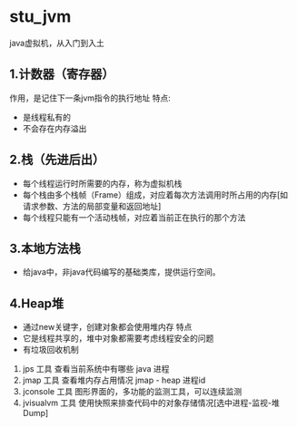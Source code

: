 # stu_jvm
java虚拟机，从入门到入土

## 1.计数器（寄存器） 
作用，是记住下一条jvm指令的执行地址
特点:
* 是线程私有的
* 不会存在内存溢出

## 2.栈（先进后出）
* 每个线程运行时所需要的内存，称为虚拟机栈
* 每个栈由多个栈帧（Frame）组成，对应着每次方法调用时所占用的内存[如请求参数、方法的局部变量和返回地址]
* 每个线程只能有一个活动栈帧，对应着当前正在执行的那个方法

## 3.本地方法栈
* 给java中，非java代码编写的基础类库，提供运行空间。

## 4.Heap堆
* 通过new关键字，创建对象都会使用堆内存
特点
* 它是线程共享的，堆中对象都需要考虑线程安全的问题
* 有垃圾回收机制
1. jps 工具 查看当前系统中有哪些 java 进程 
2. jmap 工具 查看堆内存占用情况 jmap - heap 进程id 
3. jconsole 工具 图形界面的，多功能的监测工具，可以连续监测
4. jvisualvm 工具 使用快照来排查代码中的对象存储情况[选中进程-监视-堆Dump]


